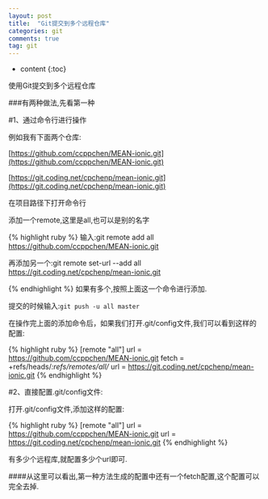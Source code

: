 ```yaml
---
layout: post
title:  "Git提交到多个远程仓库"
categories: git
comments: true
tag: git
---
```


* content
{:toc}

使用Git提交到多个远程仓库





###有两种做法,先看第一种

#1、通过命令行进行操作

例如我有下面两个仓库:

[https://github.com/ccppchen/MEAN-ionic.git](https://github.com/ccppchen/MEAN-ionic.git)

[https://git.coding.net/cpchenp/mean-ionic.git](https://git.coding.net/cpchenp/mean-ionic.git)

在项目路径下打开命令行

添加一个remote,这里是all,也可以是别的名字

{% highlight ruby %}
输入:git remote add all https://github.com/ccppchen/MEAN-ionic.git

再添加另一个:git remote set-url --add all https://git.coding.net/cpchenp/mean-ionic.git

{% endhighlight %}
如果有多个,按照上面这一个命令进行添加.

提交的时候输入:`git push -u all master`

在操作完上面的添加命令后，如果我们打开.git/config文件,我们可以看到这样的配置:

{% highlight ruby %}
[remote "all"]
  url = https://github.com/ccppchen/MEAN-ionic.git
  fetch = +refs/heads/*:refs/remotes/all/*
  url = https://git.coding.net/cpchenp/mean-ionic.git
{% endhighlight %}

#2、直接配置.git/config文件:

打开.git/config文件,添加这样的配置:

{% highlight ruby %}
[remote "all"]
  url = https://github.com/ccppchen/MEAN-ionic.git
  url = https://git.coding.net/cpchenp/mean-ionic.git
{% endhighlight %}

有多少个远程库,就配置多少个url即可.

####从这里可以看出,第一种方法生成的配置中还有一个fetch配置,这个配置可以完全去掉.


